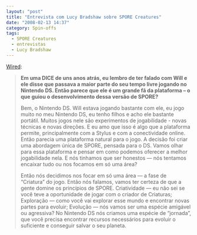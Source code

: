 ```yaml
---
layout: "post"
title: "Entrevista com Lucy Bradshaw sobre SPORE Creatures"
date: "2008-02-13 14:37"
category: Spin-offs
tags:
  - SPORE Creatures
  - entrevistas
  - Lucy Bradshaw
---
```


[Wired](http://blog.wired.com/games/2008/02/interview-spore.html):

> **Em uma DICE de uns anos atrás, eu lembro de ter falado com Will e ele disse que passava a maior parte do seu tempo livre jogando no Nintendo DS. Então parece que ele é um grande fã da plataforma – o que guiou o desenvolvimento dessa versão de SPORE?**
>
> Bem, o Nintendo DS. Will estava jogando bastante com ele, eu jogo muito no meu Nintendo DS, eu tenho filhos e acho ele bastante portátil. Muitos jogos nele são experimentos de jogabilidade - novas técnicas e novas direções. E eu amo que isso é algo que a plataforma permite, principalmente com a Stylus e com a conectividade online. Então parecia uma plataforma natural para o jogo. A decisão foi criar uma abordagem única de SPORE, pensada para o DS. Vamos olhar para essa plataforma e pensar em como podemos oferecer a melhor jogabilidade nela. E nós tinhamos que ser honestos — nós tentamos encaixar tudo ou nos focamos em só uma área?
>
> Então nós decidimos nos focar em só uma área — a fase de “Criatura” do jogo. Então nós falamos, vamos ter certeza de que a gente domine os princípios de SPORE. Criatividade — eu não sei se você teve a oportunidade de jogar com o criador de Criaturas; Exploração — como você vai explorar esse mundo e encontrar novas partes para evoluir; Evolução — nós vamos ser uma espécie amigável ou agressiva? No Nintendo DS nós criamos uma espécie de “jornada”, que você precisa encontrar recursos necessários para evoluir o suficiente e conseguir salvar o seu planeta.
